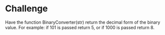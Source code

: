 # Challenge
Have the function BinaryConverter(str) return the decimal form of the binary value. For example: if 101 is passed return 5, or if 1000 is passed return 8. 